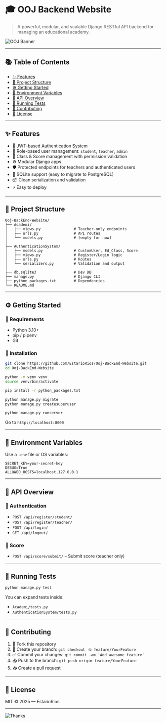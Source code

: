 
# 🎓 OOJ Backend Website

> A powerful, modular, and scalable Django RESTful API backend for managing an educational academy.

![OOJ Banner](https://media.giphy.com/media/26xBI73gWquCBBCDe/giphy.gif)

---

## 📚 Table of Contents

- [✨ Features](#-features)
- [📁 Project Structure](#-project-structure)
- [⚙️ Getting Started](#-getting-started)
- [🔐 Environment Variables](#-environment-variables)
- [📡 API Overview](#-api-overview)
- [🧪 Running Tests](#-running-tests)
- [🤝 Contributing](#-contributing)
- [📝 License](#-license)

---

## ✨ Features

- 🔐 JWT-based Authentication System
- 👥 Role-based user management: `student`, `teacher`, `admin`
- 🏫 Class & Score management with permission validation
- ⚙️ Modular Django apps
- 🛡️ Protected endpoints for teachers and authenticated users
- 💾 SQLite support (easy to migrate to PostgreSQL)
- 📦 Clean serialization and validation
- ⚡ Easy to deploy

---

## 📁 Project Structure

```
Ooj-BackEnd-Website/
├── Academi/
│   ├── views.py               # Teacher-only endpoints
│   ├── urls.py                # API routes
│   └── models.py              # [empty for now]
│
├── AuthenticationSystem/
│   ├── models.py              # CustomUser, Ed_Class, Score
│   ├── views.py               # Register/Login logic
│   ├── urls.py                # Routes
│   └── serializers.py         # Validation and output
│
├── db.sqlite3                 # Dev DB
├── manage.py                  # Django CLI
├── python_packages.txt        # Dependencies
└── README.md
```

---

## ⚙️ Getting Started

### 🧰 Requirements

- Python 3.10+
- pip / pipenv
- Git

### 🚀 Installation

```bash
git clone https://github.com/EstarioRios/Ooj-BackEnd-Website.git
cd Ooj-BackEnd-Website

python -m venv venv
source venv/bin/activate

pip install -r python_packages.txt

python manage.py migrate
python manage.py createsuperuser

python manage.py runserver
```

Go to `http://localhost:8000`

---

## 🔐 Environment Variables

Use a `.env` file or OS variables:

```env
SECRET_KEY=your-secret-key
DEBUG=True
ALLOWED_HOSTS=localhost,127.0.0.1
```

---

## 📡 API Overview

### 🔑 Authentication

- `POST /api/register/student/`
- `POST /api/register/teacher/`
- `POST /api/login/`
- `GET /api/logout/`

### 📝 Score

- `POST /api/score/submit/` – Submit score (teacher only)

---

## 🧪 Running Tests

```bash
python manage.py test
```

You can expand tests inside:
- `Academi/tests.py`
- `AuthenticationSystem/tests.py`

---

## 🤝 Contributing

1. 🍴 Fork this repository
2. 🌿 Create your branch: `git checkout -b feature/YourFeature`
3. ✅ Commit your changes: `git commit -am 'Add awesome feature'`
4. 📤 Push to the branch: `git push origin feature/YourFeature`
5. 📥 Create a pull request

---

## 📝 License

MIT © 2025 — EstarioRios

---

![Thanks](https://media.giphy.com/media/3o7btPCcdNniyf0ArS/giphy.gif)
